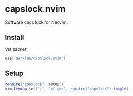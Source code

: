 # capslock.nvim

Software caps lock for Neovim.

## Install

Via packer:

```lua
use("barklan/capslock.nvim")
```

## Setup

```lua
require("capslock").setup()
vim.keymap.set("i", "<C-g>c", require("capslock").toggle)
```
